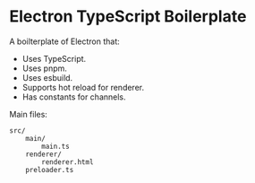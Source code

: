 # Electron TypeScript Boilerplate

A boilterplate of Electron that:

- Uses TypeScript.
- Uses pnpm.
- Uses esbuild.
- Supports hot reload for renderer.
- Has constants for channels.

Main files:

```
src/
    main/
        main.ts
    renderer/
        renderer.html
    preloader.ts
```

